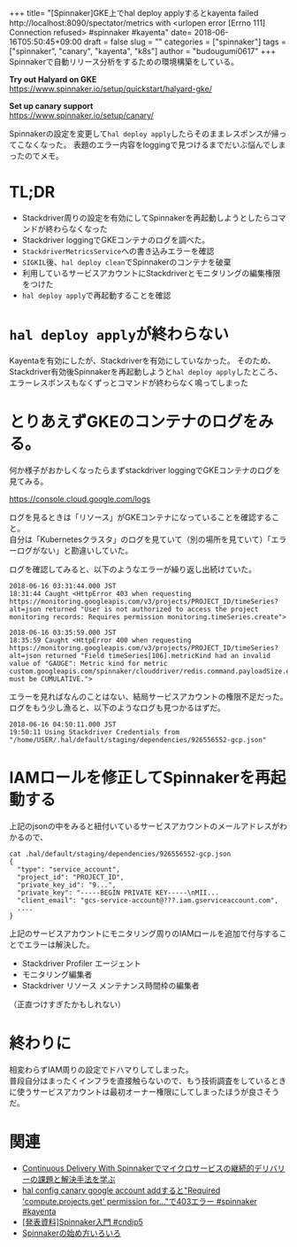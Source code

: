 +++
title= "[Spinnaker]GKE上でhal deploy applyするとkayenta failed http://localhost:8090/spectator/metrics with <urlopen error [Errno 111] Connection refused> #spinnaker #kayenta"
date= 2018-06-16T05:50:45+09:00
draft = false
slug = ""
categories = ["spinnaker"]
tags = ["spinnaker", "canary", "kayenta", "k8s"]
author = "budougumi0617"
+++
Spinnakerで自動リリース分析をするための環境構築をしている。

**Try out Halyard on GKE**  
https://www.spinnaker.io/setup/quickstart/halyard-gke/

**Set up canary support**  
https://www.spinnaker.io/setup/canary/

Spinnakerの設定を変更して`hal deploy apply`したらそのままレスポンスが帰ってこなくなった。
表題のエラー内容をloggingで見つけるまでだいぶ悩んでしまったのでメモ。

# TL;DR
- Stackdriver周りの設定を有効にしてSpinnakerを再起動しようとしたらコマンドが終わらなくなった
- Stackdriver loggingでGKEコンテナのログを調べた。
- `StackdriverMetricsService`への書き込みエラーを確認
- `SIGKIL`後、`hal deploy clean`でSpinnakerのコンテナを破棄
- 利用しているサービスアカウントにStackdriverとモニタリングの編集権限をつけた
- `hal deploy apply`で再起動することを確認

# `hal deploy apply`が終わらない


Kayentaを有効にしたが、Stackdriverを有効にしていなかった。
そのため、Stackdriver有効後Spinnakerを再起動しようと`hal deploy apply`したところ、エラーレスポンスもなくずっとコマンドが終わらなく鳴ってしまった

# とりあえずGKEのコンテナのログをみる。
何か様子がおかしくなったらまずstackdriver loggingでGKEコンテナのログを見てみる。

https://console.cloud.google.com/logs

ログを見るときは「リソース」がGKEコンテナになっていることを確認すること。  
自分は「Kubernetesクラスタ」のログを見ていて（別の場所を見ていて）「エラーログがない」と勘違いしていた。

ログを確認してみると、以下のようなエラーが繰り返し出続けていた。

```
2018-06-16 03:31:44.000 JST
18:31:44 Caught <HttpError 403 when requesting https://monitoring.googleapis.com/v3/projects/PROJECT_ID/timeSeries?alt=json returned "User is not authorized to access the project monitoring records: Requires permission monitoring.timeSeries.create">
```
```
2018-06-16 03:35:59.000 JST
18:35:59 Caught <HttpError 400 when requesting https://monitoring.googleapis.com/v3/projects/PROJECT_ID/timeSeries?alt=json returned "Field timeSeries[106].metricKind had an invalid value of "GAUGE": Metric kind for metric custom.googleapis.com/spinnaker/clouddriver/redis.command.payloadSize.eval must be CUMULATIVE.">
```

エラーを見ればなんのことはない、結局サービスアカウントの権限不足だった。  
ログをもう少し漁ると、以下のようなログも見つかるはずだ。

```
2018-06-16 04:50:11.000 JST
19:50:11 Using Stackdriver Credentials from "/home/USER/.hal/default/staging/dependencies/926556552-gcp.json"
```

# IAMロールを修正してSpinnakerを再起動する

上記のjsonの中をみると紐付いているサービスアカウントのメールアドレスがわかるので、

```
cat .hal/default/staging/dependencies/926556552-gcp.json
{
  "type": "service_account",
  "project_id": "PROJECT_ID",
  "private_key_id": "9...",
  "private_key": "-----BEGIN PRIVATE KEY-----\nMII...
  "client_email": "gcs-service-account@???.iam.gserviceaccount.com",
  ....
}
```

上記のサービスアカウントにモニタリング周りのIAMロールを追加で付与することでエラーは解決した。

- Stackdriver Profiler エージェント
- モニタリング編集者
- Stackdriver リソース メンテナンス時間枠の編集者


（正直つけすぎたかもしれない）

# 終わりに
相変わらずIAM周りの設定でドハマりしてしまった。  
普段自分はまったくインフラを直接触らないので、もう技術調査をしているときに使うサービスアカウントは最初オーナー権限にしてしまったほうが良さそうだ。


# 関連
- [Continuous Delivery With Spinnakerでマイクロサービスの継続的デリバリーの課題と解決手法を学ぶ](/2018/06/14/review-continuous-delivery-with-spinnaker/)
- [hal config canary google account addすると"Required 'compute.projects.get' permission for..."で403エラー #spinnaker #kayenta](/2018/06/13/403-error-when-add-google-account-for-kayenta/)
- [[発表資料]Spinnaker入門 #cndjp5](/2018/04/27/spinnaker-introduction/)
- [Spinnakerの始め方いろいろ](/2018/04/24/spinnaker-with-google-kubernetes-engine/)

